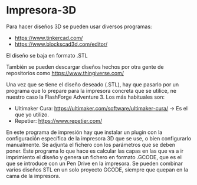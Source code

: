 # Impresora-3D
Para hacer diseños 3D se pueden usar diversos programas:
- https://www.tinkercad.com/
- https://www.blockscad3d.com/editor/

El diseño se baja en formato .STL

También se pueden descargar diseños hechos por otra gente de repositorios como https://www.thingiverse.com/

Una vez que se tiene el diseño deseado (.STL), hay que pasarlo por un programa que lo prepare para la impresora concreta que se utilice, ne nuestro caso la FlashForge Adventure 3. Los más habituales son:
- Ultimaker Cura: https://ultimaker.com/software/ultimaker-cura/ -> Es el que yo utilizo.
- Repetier: https://www.repetier.com/

En este programa de impresión hay que instalar un plugin con la configuración específica de la impresora 3D que se use, o bien configurarlo manualmente. Se adjunta el fichero con los parámetros que se deben poner.
Este programa lo que hace es calcular las capas en las que va a ir imprimiento el diseño y genera un fichero en formato .GCODE, que es el que se introduce con un Pen Drive en la impresora. Se pueden combinar varios diseños STL en un solo proyecto GCODE, siempre que quepan en la cama de la impresora.
